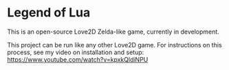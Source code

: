 # Legend of Lua

This is an open-source Love2D Zelda-like game, currently in development.

This project can be run like any other Love2D game. For instructions on this process, see my video on installation and setup:
https://www.youtube.com/watch?v=kpxkQldiNPU
